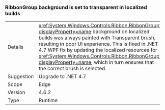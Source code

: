 ### RibbonGroup background is set to transparent in localized builds

|   |   |
|---|---|
|Details|<xref:System.Windows.Controls.Ribbon.RibbonGroup?displayProperty=name> background on localized builds was always painted with Transparent brush, resulting in poor UI experience. This is fixed in .NET 4.7 WPF fix by updating the localized resources for <xref:System.Windows.Controls.Ribbon.RibbonGroup?displayProperty=name>, which in turn ensures that the correct brush is selected.|
|Suggestion|Upgrade to .NET 4.7|
|Scope|Edge|
|Version|4.6.2|
|Type|Runtime|

